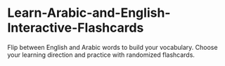 # Learn-Arabic-and-English-Interactive-Flashcards
Flip between English and Arabic words to build your vocabulary. Choose your learning direction and practice with randomized flashcards.
